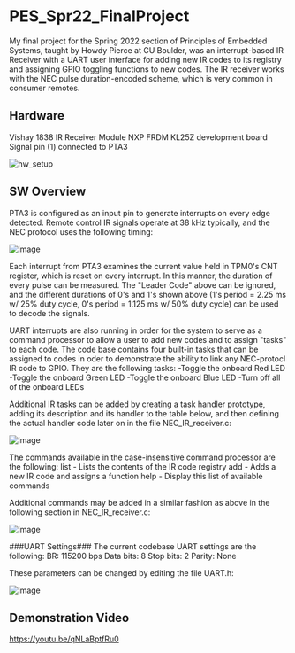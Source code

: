 # PES_Spr22_FinalProject #

My final project for the Spring 2022 section of Principles of Embedded Systems, taught by Howdy Pierce at CU Boulder, was an interrupt-based IR Receiver with a UART user interface for adding new IR codes to its registry and assigning GPIO toggling functions to new codes. The IR receiver works with the NEC pulse duration-encoded scheme, which is very common in consumer remotes.

## Hardware ##
Vishay 1838 IR Receiver Module
NXP FRDM KL25Z development board
  Signal pin (1) connected to PTA3
  
 ![hw_setup](https://user-images.githubusercontent.com/16659086/166406644-9b3e41e8-62d3-402a-ab95-eebd68823acd.jpg)
 
## SW Overview ##
PTA3 is configured as an input pin to generate interrupts on every edge detected. Remote control IR signals operate at 38 kHz typically, and the NEC protocol uses the following timing:

![image](https://user-images.githubusercontent.com/16659086/166406891-b998c2fb-825a-4eb7-8cdc-28b7ae3b164d.png)

Each interrupt from PTA3 examines the current value held in TPM0's CNT register, which is reset on every interrupt. In this manner, the duration of every pulse can be measured. The "Leader Code" above can be ignored, and the different durations of 0's and 1's shown above (1's period = 2.25 ms w/ 25% duty cycle, 0's period = 1.125 ms w/ 50% duty cycle) can be used to decode the signals.

UART interrupts are also running in order for the system to serve as a command processor to allow a user to add new codes and to assign "tasks" to each code. The code base contains four built-in tasks that can be assigned to codes in oder to demonstrate the ability to link any NEC-protocl IR code to GPIO. They are the following tasks:
  -Toggle the onboard Red LED
  -Toggle the onboard Green LED
  -Toggle the onboard Blue LED
  -Turn off all of the onboard LEDs

Additional IR tasks can be added by creating a task handler prototype, adding its description and its handler to the table below, and then defining the actual handler code later on in the file NEC_IR_receiver.c:

![image](https://user-images.githubusercontent.com/16659086/166407282-b77f4ebe-c913-4b50-93d8-0c3f77a2fa4f.png)

The commands available in the case-insensitive command processor are the following:
	list - Lists the contents of the IR code registry
  add - Adds a new IR code and assigns a function
  help - Display this list of available commands

Additional commands may be added in a similar fashion as above in the following section in NEC_IR_receiver.c:

![image](https://user-images.githubusercontent.com/16659086/166407405-9e86ec22-6004-47f4-a2af-4c56639445b9.png)

###UART Settings###
The current codebase UART settings are the following:
  BR: 115200 bps
  Data bits: 8
  Stop bits: 2
  Parity: None
  
These parameters can be changed by editing the file UART.h:

![image](https://user-images.githubusercontent.com/16659086/166407527-d49d8478-ff60-4934-a119-59c2d25768a3.png)

## Demonstration Video ##

https://youtu.be/qNLaBptfRu0




